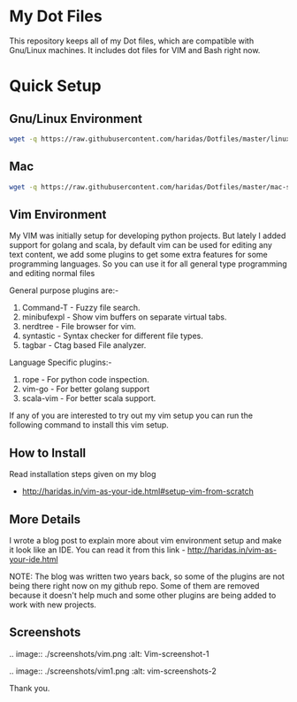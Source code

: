 My Dot Files
============

This repository keeps all of my Dot files, which are compatible with Gnu/Linux
machines. It includes dot files for VIM and Bash right now.

Quick Setup
===========

Gnu/Linux Environment
--------------------

```bash
wget -q https://raw.githubusercontent.com/haridas/Dotfiles/master/linux-setup.sh -O - | bash

```

Mac
---

```bash
wget -q https://raw.githubusercontent.com/haridas/Dotfiles/master/mac-setup.sh -O - | bash
```

Vim Environment
---------------

My VIM was initially setup for developing python projects. But lately I added 
support for golang and scala, by default vim can be used for editing any text
content, we add some plugins to get some extra features for some programming
languages.  So you can use it for all general type
programming and editing normal files

General purpose plugins are:-

1. Command-T    - Fuzzy file search.
2. minibufexpl  - Show vim buffers on separate virtual tabs.
3. nerdtree     - File browser for vim.
4. syntastic    - Syntax checker for different file types.
5. tagbar       - Ctag based File analyzer.

Language Specific plugins:-

1. rope - For python code inspection.
2. vim-go - For better golang support
3. scala-vim - For better scala support.

If any of you are interested to try out my vim setup you can run the following
command to install this vim setup.


How to Install
--------------

Read installation steps given on my blog
- http://haridas.in/vim-as-your-ide.html#setup-vim-from-scratch


More Details
------------
I wrote a blog post to explain more about vim environment setup and make it look
like an IDE. You can read it from this link - http://haridas.in/vim-as-your-ide.html

NOTE: The blog was written two years back, so some of the plugins are not being
there right now on my github repo. Some of them are removed because it doesn't
help much and some other plugins are being added to work with new
projects.


Screenshots
-----------

.. image:: ./screenshots/vim.png
        :alt: Vim-screenshot-1

.. image:: ./screenshots/vim1.png
      :alt: vim-screenshots-2
      

Thank you.
